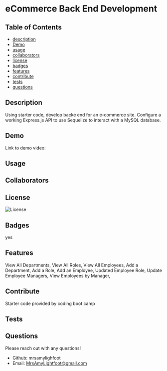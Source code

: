 # eCommerce Back End Development

## Table of Contents

- [description](#description)
- [Demo](#demo)
- [usage](#usage)
- [collaborators](#collaborators)
- [license](#license)
- [badges](#badges)
- [features](#features)
- [contribute](#contribute)
- [tests](#tests)
- [questions](#questions)

## Description

Using starter code, develop backe end for an e-commerce site. Configure a working Express.js API to use Sequelize to interact with a MySQL database.

## Demo

Link to demo video:

## Usage

## Collaborators

## License

![License](https://img.shields.io/badge/License-MIT-blue.svg)

## Badges

yes

## Features

View All Departments, View All Roles, View All Employees, Add a Department, Add a Role, Add an Employee, Updated Employee Role, Update Employee Managers, View Employees by Manager,

## Contribute

Starter code provided by coding boot camp

## Tests

## Questions

Please reach out with any questions!

- Github: mrsamylighfoot
- Email: MrsAmyLightfoot@gmail.com
